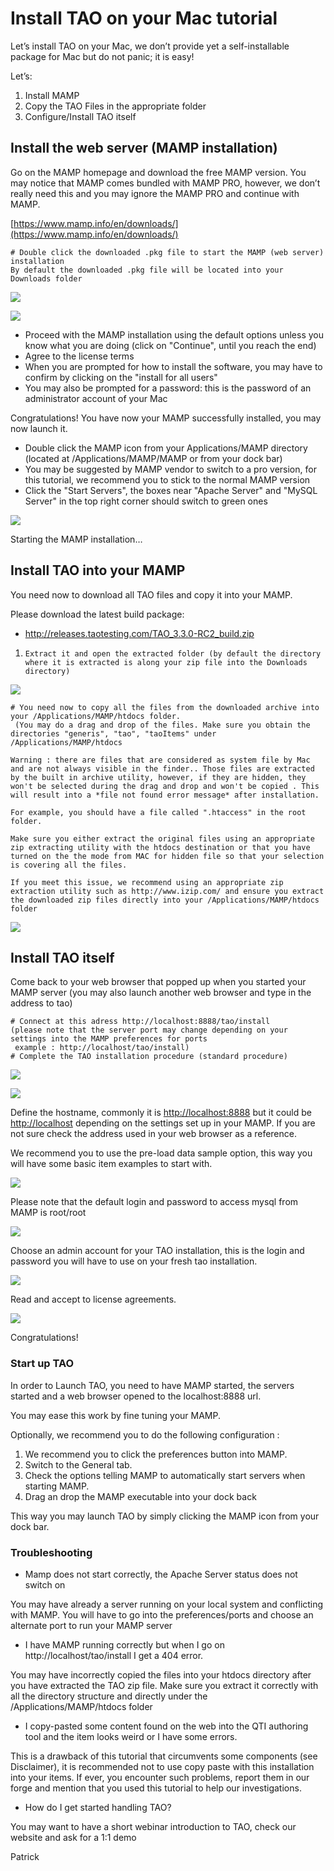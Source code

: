 <!--
parent: Wiki
created_at: '2013-05-03 09:09:13'
updated_at: '2019-02-21 10:15:00'
authors:
    - 'Cyril Hazotte'
contributors:
    - 'Patrick Plichart'
    - 'Artem Zhuk'
    - 'Augustas Nedzinskas'
tags:
    - Wiki
-->



Install TAO on your Mac tutorial
================================

Let’s install TAO on your Mac, we don’t provide yet a self-installable package for Mac but do not panic; it is easy!

Let’s:

1.  Install MAMP
2.  Copy the TAO Files in the appropriate folder
3.  Configure/Install TAO itself

Install the web server (MAMP installation)
------------------------------------------

Go on the MAMP homepage and download the free MAMP version. You may notice that MAMP comes bundled with MAMP PRO, however, we don’t really need this and you may ignore the MAMP PRO and continue with MAMP.

[https://www.mamp.info/en/downloads/](https://www.mamp.info/en/downloads/)

    # Double click the downloaded .pkg file to start the MAMP (web server) installation
    By default the downloaded .pkg file will be located into your Downloads folder

![](../resources/pkgfile.3-3.png)

![](../resources/mamp.3-3.png)

- Proceed with the MAMP installation using the default options unless you know what you are doing (click on "Continue", until you reach the end)
- Agree to the license terms
- When you are prompted for how to install the software, you may have to confirm by clicking on the "install for all users"
- You may also be prompted for a password: this is the password of an administrator account of your Mac

Congratulations! You have now your MAMP successfully installed, you may now launch it.

- Double click the MAMP icon from your Applications/MAMP directory (located at /Applications/MAMP/MAMP or from your dock bar)
- You may be suggested by MAMP vendor to switch to a pro version, for this tutorial, we recommend you to stick to the normal MAMP version
- Click the "Start Servers", the boxes near "Apache Server" and "MySQL Server" in the top right corner should switch to green ones

![](../resources/StartingMAMP.3-3.png)

Starting the MAMP installation…

Install TAO into your MAMP
--------------------------

You need now to download all TAO files and copy it into your MAMP.

Please download the latest build package:

- http://releases.taotesting.com/TAO_3.3.0-RC2_build.zip


1.  `Extract it and open the extracted folder (by default the directory where it is extracted
    is along your zip file into the Downloads directory)`

![](../resources/extracttao.3-3.png)

    # You need now to copy all the files from the downloaded archive into your /Applications/MAMP/htdocs folder.
     (You may do a drag and drop of the files. Make sure you obtain the directories "generis", "tao", "taoItems" under /Applications/MAMP/htdocs

    Warning : there are files that are considered as system file by Mac and are not always visible in the finder.. Those files are extracted by the built in archive utility, however, if they are hidden, they won't be selected during the drag and drop and won't be copied . This will result into a *file not found error message* after installation.

    For example, you should have a file called ".htaccess" in the root folder.

    Make sure you either extract the original files using an appropriate zip extracting utility with the htdocs destination or that you have turned on the the mode from MAC for hidden file so that your selection is covering all the files.

    If you meet this issue, we recommend using an appropriate zip extraction utility such as http://www.izip.com/ and ensure you extract the downloaded zip files directly into your /Applications/MAMP/htdocs folder

![](../resources/copyfiles.3-3.png)

Install TAO itself
-------------------

Come back to your web browser that popped up when you started your MAMP server (you may also launch another web browser and type in the address to tao)

    # Connect at this adress http://localhost:8888/tao/install
    (please note that the server port may change depending on your settings into the MAMP preferences for ports
     example : http://localhost/tao/install)
    # Complete the TAO installation procedure (standard procedure)

![](../resources/install1.3-3.png)

![](../resources/install2.3-3.png)

Define the hostname, commonly it is [http://localhost:8888](http://localhost:8888) but it could be [http://localhost](http://localhost) depending on the settings set up in your MAMP. If you are not sure check the address used in your web browser as a reference.

We recommend you to use the pre-load data sample option, this way you will have some basic item examples to start with.

![](../resources/install3.3-3.png)

Please note that the default login and password to access mysql from MAMP is root/root

![](../resources/install4.3-3.png)

Choose an admin account for your TAO installation, this is the login and password you will have to use on your fresh tao installation.

![](../resources/install5.3-3.png)

Read and accept to license agreements.

![](../resources/install7.3-3.png)

Congratulations!

### Start up TAO

In order to Launch TAO, you need to have MAMP started, the servers started and a web browser opened to the localhost:8888 url.

You may ease this work by fine tuning your MAMP.

Optionally, we recommend you to do the following configuration :

1.  We recommend you to click the preferences button into MAMP.
2.  Switch to the General tab.
3.  Check the options telling MAMP to automatically start servers when starting MAMP.
4.  Drag an drop the MAMP executable into your dock back

This way you may launch TAO by simply clicking the MAMP icon from your dock bar.

### Troubleshooting

-   Mamp does not start correctly, the Apache Server status does not switch on

You may have already a server running on your local system and conflicting with MAMP. You will have to go into the preferences/ports and choose an alternate port to run your MAMP server

-   I have MAMP running correctly but when I go on http://localhost/tao/install I get a 404 error.

You may have incorrectly copied the files into your htdocs directory after you have extracted the TAO zip file. Make sure you extract it correctly with all the directory structure and directly under the /Applications/MAMP/htdocs folder

-   I copy-pasted some content found on the web into the QTI authoring tool and the item looks weird or I have some errors.

This is a drawback of this tutorial that circumvents some components (see Disclaimer), it is recommended not to use copy paste with this installation into your items. If ever, you encounter such problems, report them in our forge and mention that you used this tutorial to help our investigations.

-   How do I get started handling TAO?

You may want to have a short webinar introduction to TAO, check our website and ask for a 1:1 demo

Patrick


